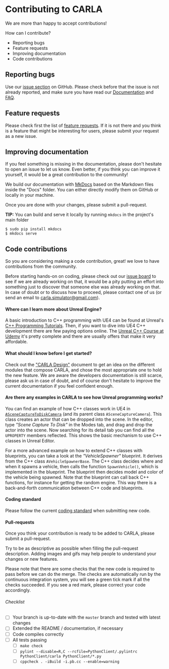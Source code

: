 Contributing to CARLA
=====================

We are more than happy to accept contributions!

How can I contribute?

  * Reporting bugs
  * Feature requests
  * Improving documentation
  * Code contributions

Reporting bugs
--------------

Use our [issue section][issueslink] on GitHub. Please check before that the
issue is not already reported, and make sure you have read our
[Documentation][docslink] and [FAQ][faqlink].

[issueslink]: https://github.com/carla-simulator/carla/issues
[docslink]: http://carla.readthedocs.io
[faqlink]: http://carla.readthedocs.io/en/latest/faq/

Feature requests
----------------

Please check first the list of [feature requests][frlink]. If it is not there
and you think is a feature that might be interesting for users, please submit
your request as a new issue.

[frlink]: https://github.com/carla-simulator/carla/issues?q=is%3Aissue+is%3Aopen+label%3A%22feature+request%22+sort%3Acomments-desc

Improving documentation
-----------------------

If you feel something is missing in the documentation, please don't hesitate to
open an issue to let us know. Even better, if you think you can improve it
yourself, it would be a great contribution to the community!

We build our documentation with [MkDocs](http://www.mkdocs.org/) based on the
Markdown files inside the "Docs" folder. You can either directly modify them on
GitHub or locally in your machine.

Once you are done with your changes, please submit a pull-request.

**TIP:** You can build and serve it locally by running `mkdocs` in the project's
main folder

    $ sudo pip install mkdocs
    $ mkdocs serve

Code contributions
------------------

So you are considering making a code contribution, great! we love to have
contributions from the community.

Before starting hands-on on coding, please check out our
[issue board][wafflelink] to see if we are already working on that, it would
be a pity putting an effort into something just to discover that someone else
was already working on that. In case of doubt or to discuss how to proceed,
please contact one of us (or send an email to carla.simulator@gmail.com).

[wafflelink]: https://waffle.io/carla-simulator/carla

#### Where can I learn more about Unreal Engine?

A basic introduction to C++ programming with UE4 can be found at Unreal's
[C++ Programming Tutorials][ue4tutorials]. Then, if you want to dive into UE4
C++ development there are few paying options online. The
[Unreal C++ Course at Udemy][ue4course] it's pretty complete and there are
usually offers that make it very affordable.

[ue4tutorials]: https://docs.unrealengine.com/latest/INT/Programming/Tutorials/
[ue4course]: https://www.udemy.com/unrealcourse/

#### What should I know before I get started?

Check out the ["CARLA Design"](index.md)<!-- @todo --> document to get an idea
on the different modules that compose CARLA, and chose the most appropriate one
to hold the new feature. We are aware the developers documentation is still
scarce, please ask us in case of doubt, and of course don't hesitate to improve
the current documentation if you feel confident enough.

#### Are there any examples in CARLA to see how Unreal programming works?

You can find an example of how C++ classes work in UE4 in
[`ASceneCaptureToDiskCamera`][capturelink] (and its parent class
`ASceneCaptureCamera`). This class creates an actor that can be dropped into the
scene. In the editor, type _"Scene Capture To Disk"_ in the Modes tab, and drag
and drop the actor into the scene. Now searching for its detail tab you can find
all the `UPROPERTY` members reflected. This shows the basic mechanism to use C++
classes in Unreal Editor.

For a more advanced example on how to extend C++ classes with blueprints, you
can take a look at the _"VehicleSpawner"_ blueprint. It derives from the C++
class `AVehicleSpawnerBase`. The C++ class decides where and when it spawns a
vehicle, then calls the function `SpawnVehicle()`, which is implemented in the
blueprint. The blueprint then decides model and color of the vehicle being
spawned. Note that the blueprint can call back C++ functions, for instance for
getting the random engine. This way there is a back-and-forth communication
between C++ code and blueprints.

[capturelink]: https://github.com/carla-simulator/carla/blob/master/Unreal/CarlaUE4/Plugins/Carla/Source/Carla/Sensor/SceneCaptureToDiskCamera.h

#### Coding standard

Please follow the current [coding standard](coding_standard.md) when submitting
new code.

#### Pull-requests

Once you think your contribution is ready to be added to CARLA, please submit a
pull-request.

Try to be as descriptive as possible when filling the pull-request description.
Adding images and gifs may help people to understand your changes or new
features.

Please note that there are some checks that the new code is required to pass
before we can do the merge. The checks are automatically run by the continuous
integration system, you will see a green tick mark if all the checks succeeded.
If you see a red mark, please correct your code accordingly.

###### Checklist

<!--
  If you modify this list please keep it up-to-date with pull_request_template.md
-->

  - [ ] Your branch is up-to-date with the `master` branch and tested with latest changes
  - [ ] Extended the README / documentation, if necessary
  - [ ] Code compiles correctly
  - [ ] All tests passing
    - [ ] `make check`
    - [ ] `pylint --disable=R,C --rcfile=PythonClient/.pylintrc PythonClient/carla PythonClient/*.py`
    - [ ] `cppcheck . -iBuild -i.pb.cc --enable=warning`
